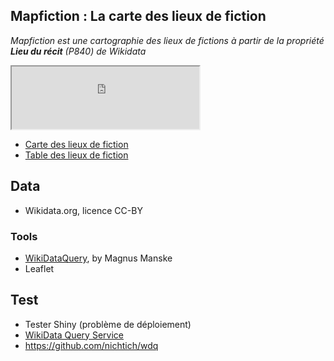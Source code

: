 ## Mapfiction : La carte des lieux de fiction

*Mapfiction est une cartographie des lieux de fictions à partir de la propriété **Lieu du récit** (P840) de Wikidata*

<IFRAME src="http://htmlpreview.github.io/?https://github.com/blaquans/mapfiction/blob/master/html/map_location.html" width="300" height="100"></IFRAME>

- [Carte des lieux de fiction](http://htmlpreview.github.io/?https://github.com/blaquans/mapfiction/blob/master/html/map_location.html)
- [Table des lieux de fiction](http://htmlpreview.github.io/?https://github.com/blaquans/mapfiction/blob/master/html/dt_items.html)

## Data

* Wikidata.org, licence CC-BY

### Tools

* [WikiDataQuery](https://wdq.wmflabs.org/api_documentation.html), by Magnus Manske
* Leaflet

## Test

* Tester Shiny (problème de déploiement)
* [WikiData Query Service](https://query.wikidata.org/)
* https://github.com/nichtich/wdq
